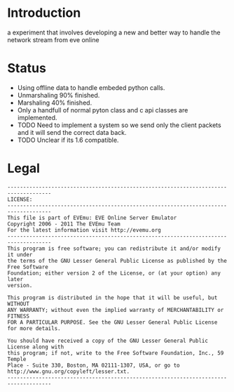 # Introduction
a experiment that involves developing a new and better way to handle the network stream from eve online

# Status
- Using offline data to handle embeded python calls.
- Unmarshaling 90% finished.
- Marshaling 40% finished.
- Only a handfull of normal pyton class and c api classes are implemented.
- TODO Need to implement a system so we send only the client packets and it will send the correct data back.
- TODO Unclear if its 1.6 compatible.


# Legal
	------------------------------------------------------------------------------------
	LICENSE:
	------------------------------------------------------------------------------------
	This file is part of EVEmu: EVE Online Server Emulator
	Copyright 2006 - 2011 The EVEmu Team
	For the latest information visit http://evemu.org
	------------------------------------------------------------------------------------
	This program is free software; you can redistribute it and/or modify it under
	the terms of the GNU Lesser General Public License as published by the Free Software
	Foundation; either version 2 of the License, or (at your option) any later
	version.

	This program is distributed in the hope that it will be useful, but WITHOUT
	ANY WARRANTY; without even the implied warranty of MERCHANTABILITY or FITNESS
	FOR A PARTICULAR PURPOSE. See the GNU Lesser General Public License for more details.

	You should have received a copy of the GNU Lesser General Public License along with
	this program; if not, write to the Free Software Foundation, Inc., 59 Temple
	Place - Suite 330, Boston, MA 02111-1307, USA, or go to
	http://www.gnu.org/copyleft/lesser.txt.
	------------------------------------------------------------------------------------
	
